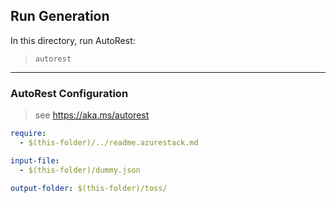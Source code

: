    ## Run Generation
In this directory, run AutoRest:
> `autorest`

---
### AutoRest Configuration
> see https://aka.ms/autorest

``` yaml
require:
  - $(this-folder)/../readme.azurestack.md

input-file:
  - $(this-folder)/dummy.json

output-folder: $(this-folder)/toss/
```
